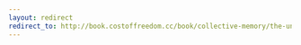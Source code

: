 ```yaml
---
layout: redirect
redirect_to: http://book.costoffreedom.cc/book/collective-memory/the-uncommon-creativity-of-bassel-khartabil.html
---
```

